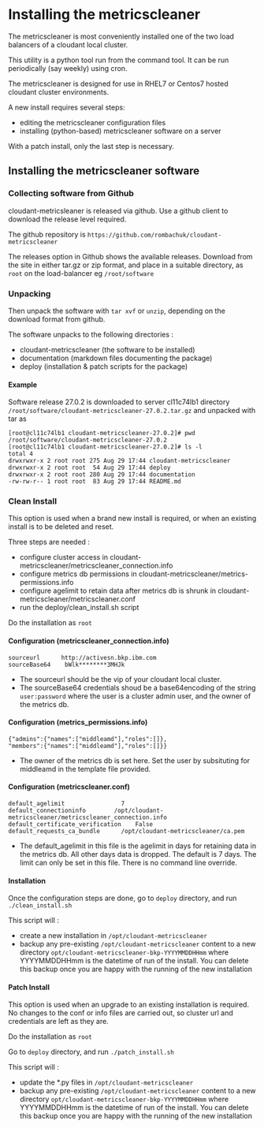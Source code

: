# Installing the metricscleaner

The metricscleaner is most conveniently installed one of the two load balancers of a cloudant local cluster.  

This utility is a python tool run from the command tool. It can be run periodically (say weekly) using cron.

The metricscleaner is designed for use in RHEL7 or Centos7 hosted cloudant cluster environments. 
  
A new install requires several steps: 
  
* editing the metricscleaner configuration files  
* installing (python-based) metricscleaner software on a server

With a patch install, only the last step is necessary.


##	Installing the metricscleaner software

### Collecting software from Github

cloudant-metricsleaner is released via github. Use a github client to download the release level required.

The github repository is 
`https://github.com/rombachuk/cloudant-metricscleaner`

The releases option in Github shows the available releases.
Download from the site in either tar.gz or zip format, and place in a suitable directory, as `root` on the load-balancer eg `/root/software`


### 	Unpacking 
Then unpack the software with `tar xvf` or `unzip`, depending on the download format from github.

The software unpacks to the following directories :  
  
  * cloudant-metricscleaner (the software to be installed)
  * documentation (markdown files documenting the package)
  * deploy (installation & patch scripts for the package)

#### Example

Software release 27.0.2 is downloaded to server cl11c74lb1 directory  `/root/software/cloudant-metricscleaner-27.0.2.tar.gz` and unpacked with tar as  
  
  
```  
[root@cl11c74lb1 cloudant-metricscleaner-27.0.2]# pwd
/root/software/cloudant-metricscleaner-27.0.2
[root@cl11c74lb1 cloudant-metricscleaner-27.0.2]# ls -l
total 4
drwxrwxr-x 2 root root 275 Aug 29 17:44 cloudant-metricscleaner
drwxrwxr-x 2 root root  54 Aug 29 17:44 deploy
drwxrwxr-x 2 root root 280 Aug 29 17:44 documentation
-rw-rw-r-- 1 root root  83 Aug 29 17:44 README.md
```    

### Clean Install
This option is used when a brand new install is required, or when an existing install is to be deleted and reset.

Three steps are needed :  
  
* configure cluster access in cloudant-metricscleaner/metricscleaner_connection.info
* configure metrics db permissions in cloudant-metricscleaner/metrics-permissions.info
* configure agelimit to retain data after metrics db is shrunk in cloudant-metricscleaner/metricscleaner.conf
* run the deploy/clean_install.sh script


Do the installation as `root`

#### Configuration (metricscleaner_connection.info)
  
```
sourceurl      http://activesn.bkp.ibm.com  
sourceBase64    bWlk********3MHJk    
```   
* The sourceurl should be the vip of your cloudant local cluster.  
* The sourceBase64 credentials shoud be a base64encoding of the string `user:password` where the user is a cluster admin user, and the owner of the metrics db.  

#### Configuration (metrics_permissions.info)
  
```
{"admins":{"names":["middleamd"],"roles":[]},  
"members":{"names":["middleamd"],"roles":[]}}    
```    
* The owner of the metrics db is set here. Set the user by subsituting for middleamd in the template file provided.  

#### Configuration (metricscleaner.conf)
  
```
default_agelimit				7
default_connectioninfo        /opt/cloudant-metricscleaner/metricscleaner_connection.info
default_certificate_verification	False
default_requests_ca_bundle		/opt/cloudant-metricscleaner/ca.pem    
```   
* The default_agelimit in this file is the agelimit in days for retaining data in the metrics db. All other days data is dropped. The default is 7 days. The limit can only be set in this file. There is no command line override.

#### Installation

Once the configuration steps are done, go to `deploy` directory, and run `./clean_install.sh` 
  
This script will :  

* create a new installation in `/opt/cloudant-metricscleaner`
* backup any pre-existing `/opt/cloudant-metricscleaner` content to a new directory `opt/cloudant-metricscleaner-bkp-YYYYMMDDHHmm` where YYYYMMDDHHmm is the datetime of run of the install. You can delete this backup once you are happy with the running of the new installation


#### Patch Install
This option is used when an upgrade to an existing installation is required. No changes to the conf or info files are carried out, so cluster url and credentials are left as they are.

Do the installation as `root`

Go to `deploy` directory, and run `./patch_install.sh` 

This script will :  
  
* update the *.py files in `/opt/cloudant-metricscleaner`
* backup any pre-existing `/opt/cloudant-metricscleaner` content to a new directory `opt/cloudant-metricscleaner-bkp-YYYYMMDDHHmm` where YYYYMMDDHHmm is the datetime of run of the install. You can delete this backup once you are happy with the running of the new installation




